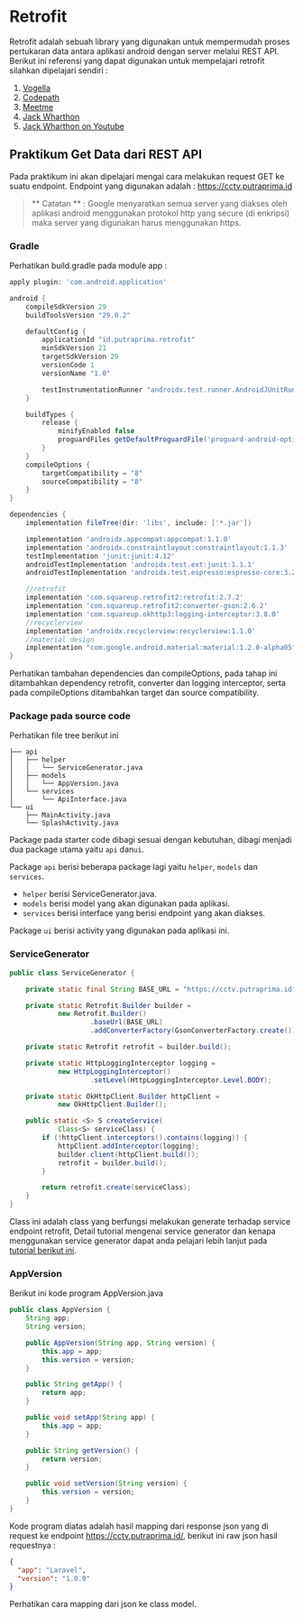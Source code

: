 # Retrofit

Retrofit adalah sebuah library yang digunakan untuk mempermudah proses pertukaran data antara aplikasi android dengan server melalui REST API.
Berikut ini referensi yang dapat digunakan untuk mempelajari retrofit silahkan dipelajari sendiri :

1. [Vogella](https://www.vogella.com/tutorials/Retrofit/article.html)
2. [Codepath](https://github.com/codepath/android_guides/wiki/Consuming-APIs-with-Retrofit)
3. [Meetme](http://engineering.meetme.com/2014/03/best-practices-for-consuming-apis-on-android/)
4. [Jack Wharthon](https://speakerdeck.com/jakewharton/simple-http-with-retrofit-2-droidcon-nyc-2015)
5. [Jack Wharthon on Youtube](https://www.youtube.com/watch?v=t34AQlblSeE)

## Praktikum Get Data dari REST API

Pada praktikum ini akan dipelajari mengai cara melakukan request GET ke suatu endpoint. Endpoint yang digunakan adalah : https://cctv.putraprima.id

> ** Catatan ** : Google menyaratkan semua server yang diakses oleh aplikasi android menggunakan protokol http yang secure (di enkripsi) maka server yang digunakan harus menggunakan https.

### Gradle

Perhatikan build.gradle pada module app :

```gradle
apply plugin: 'com.android.application'

android {
    compileSdkVersion 29
    buildToolsVersion "29.0.2"

    defaultConfig {
        applicationId "id.putraprima.retrofit"
        minSdkVersion 21
        targetSdkVersion 29
        versionCode 1
        versionName "1.0"

        testInstrumentationRunner "androidx.test.runner.AndroidJUnitRunner"
    }

    buildTypes {
        release {
            minifyEnabled false
            proguardFiles getDefaultProguardFile('proguard-android-optimize.txt'), 'proguard-rules.pro'
        }
    }
    compileOptions {
        targetCompatibility = "8"
        sourceCompatibility = "8"
    }
}

dependencies {
    implementation fileTree(dir: 'libs', include: ['*.jar'])

    implementation 'androidx.appcompat:appcompat:1.1.0'
    implementation 'androidx.constraintlayout:constraintlayout:1.1.3'
    testImplementation 'junit:junit:4.12'
    androidTestImplementation 'androidx.test.ext:junit:1.1.1'
    androidTestImplementation 'androidx.test.espresso:espresso-core:3.2.0'

    //retrofit
    implementation 'com.squareup.retrofit2:retrofit:2.7.2'
    implementation 'com.squareup.retrofit2:converter-gson:2.6.2'
    implementation 'com.squareup.okhttp3:logging-interceptor:3.8.0'
    //recyclerview
    implementation 'androidx.recyclerview:recyclerview:1.1.0'
    //material design
    implementation "com.google.android.material:material:1.2.0-alpha05"
}
```

Perhatikan tambahan dependencies dan compileOptions, pada tahap ini ditambahkan dependency retrofit, converter dan logging interceptor, serta pada compileOptions ditambahkan target dan source compatibility.

### Package pada source code

Perhatikan file tree berikut ini

```
├── api
│   ├── helper
│   │   └── ServiceGenerator.java
│   ├── models
│   │   └── AppVersion.java
│   └── services
│       └── ApiInterface.java
└── ui
    ├── MainActivity.java
    └── SplashActivity.java

```

Package pada starter code dibagi sesuai dengan kebutuhan, dibagi menjadi dua package utama yaitu `api` dan`ui`.

Package `api` berisi beberapa package lagi yaitu `helper`, `models` dan `services`.

- `helper` berisi ServiceGenerator.java.
- `models` berisi model yang akan digunakan pada aplikasi.
- `services` berisi interface yang berisi endpoint yang akan diakses.

Package `ui` berisi activity yang digunakan pada aplikasi ini.

### ServiceGenerator

```java
public class ServiceGenerator {

    private static final String BASE_URL = "https://cctv.putraprima.id";

    private static Retrofit.Builder builder =
            new Retrofit.Builder()
                    .baseUrl(BASE_URL)
                    .addConverterFactory(GsonConverterFactory.create());

    private static Retrofit retrofit = builder.build();

    private static HttpLoggingInterceptor logging =
            new HttpLoggingInterceptor()
                    .setLevel(HttpLoggingInterceptor.Level.BODY);

    private static OkHttpClient.Builder httpClient =
            new OkHttpClient.Builder();

    public static <S> S createService(
            Class<S> serviceClass) {
        if (!httpClient.interceptors().contains(logging)) {
            httpClient.addInterceptor(logging);
            builder.client(httpClient.build());
            retrofit = builder.build();
        }

        return retrofit.create(serviceClass);
    }
}
```

Class ini adalah class yang berfungsi melakukan generate terhadap service endpoint retrofit, Detail tutorial mengenai service generator dan kenapa menggunakan service generator dapat anda pelajari lebih lanjut pada [tutorial berikut ini](https://futurestud.io/tutorials/retrofit-2-creating-a-sustainable-android-client).

### AppVersion

Berikut ini kode program AppVersion.java

```java
public class AppVersion {
    String app;
    String version;

    public AppVersion(String app, String version) {
        this.app = app;
        this.version = version;
    }

    public String getApp() {
        return app;
    }

    public void setApp(String app) {
        this.app = app;
    }

    public String getVersion() {
        return version;
    }

    public void setVersion(String version) {
        this.version = version;
    }
}
```

Kode program diatas adalah hasil mapping dari response json yang di request ke endpoint https://cctv.putraprima.id/, berikut ini raw json hasil requestnya :

```json
{
  "app": "Laravel",
  "version": "1.0.0"
}
```

Perhatikan cara mapping dari json ke class model.
